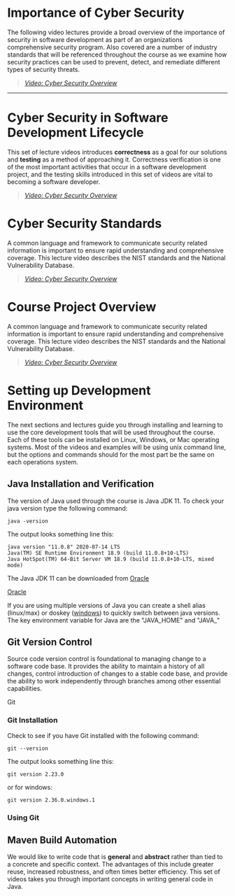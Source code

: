 # Importance of Cyber Security

The following video lectures provide a broad overview of the importance of security in software development as part of an organizations comprehensive security program. Also covered are a number of industry standards that will be referenced throughout the course as we examine how security practices can be used to prevent, detect, and remediate different types of security threats.

> [*Video: Cyber Security Overview*](https://auburn.hosted.panopto.com/Panopto/Pages/Viewer.aspx?id=b5a2da35-7d70-4dd1-8dbf-acbc0052c762)


---

# Cyber Security in Software Development Lifecycle

This set of lecture videos introduces **correctness** as a goal for our solutions
and **testing** as a method of approaching it. Correctness verification is one of
the most important activities that occur in a software development project, and
the testing skills introduced in this set of videos are vital to becoming a
software developer.


> [*Video: Cyber Security Overview*](https://auburn.hosted.panopto.com/Panopto/Pages/Viewer.aspx?id=b5a2da35-7d70-4dd1-8dbf-acbc0052c762)


# Cyber Security Standards

A common language and framework to communicate security related information is important to ensure rapid understanding and comprehensive coverage.  This lecture video describes the NIST standards and the National Vulnerability Database.

> [*Video: Cyber Security Overview*](https://auburn.hosted.panopto.com/Panopto/Pages/Viewer.aspx?id=b5a2da35-7d70-4dd1-8dbf-acbc0052c762)


# Course Project Overview

A common language and framework to communicate security related information is important to ensure rapid understanding and comprehensive coverage.  This lecture video describes the NIST standards and the National Vulnerability Database.

> [*Video: Cyber Security Overview*](https://auburn.hosted.panopto.com/Panopto/Pages/Viewer.aspx?id=b5a2da35-7d70-4dd1-8dbf-acbc0052c762)

# Setting up Development Environment

The next sections and lectures guide you through installing and learning to use the core development tools that will be used throughout the course.  Each of these tools can be installed on Linux, Windows, or Mac operating systems.  Most of the videos and examples will be using unix command line, but the options and commands should for the most part be the same on each operations system.

## Java Installation and Verification

The version of Java used through the course is Java JDK 11.  To check your java version type the following command:

    java -version

The output looks something line this:

    java version "11.0.8" 2020-07-14 LTS
    Java(TM) SE Runtime Environment 18.9 (build 11.0.8+10-LTS)
    Java HotSpot(TM) 64-Bit Server VM 18.9 (build 11.0.8+10-LTS, mixed mode)

The Java JDK 11 can be downloaded from <a href="https://www.oracle.com/java/technologies/downloads/#java11" target="_blank">Oracle</a>

[Oracle](https://www.oracle.com/java/technologies/downloads/#java11) 

If you are using multiple versions of Java you can  create a shell alias (linux/max) or doskey ([windows](https://stackoverflow.com/questions/47469310/switch-jdk-version-in-windows-10-cmd)) to quickly switch between java versions.  The key environment variable for Java are the "JAVA_HOME" and "JAVA_"


## Git Version Control

Source code version control is foundational to managing change to a software code base.  It provides the ability to maintain a history of all changes, control introduction of changes to a stable code base, and provide the ability to work independently through branches among other essential capabilities.

Git

### Git Installation

Check to see if you have Git installed with the following command:

    git --version

The output looks something line this:

    git version 2.23.0

or for windows:

    git version 2.36.0.windows.1

### Using Git



## Maven Build Automation

We would like to write code that is **general** and **abstract** rather
than tied to a concrete and specific context. The advantages of this include
greater reuse, increased robustness, and often times better efficiency. This set
of videos takes you through important concepts in writing general code in Java.

